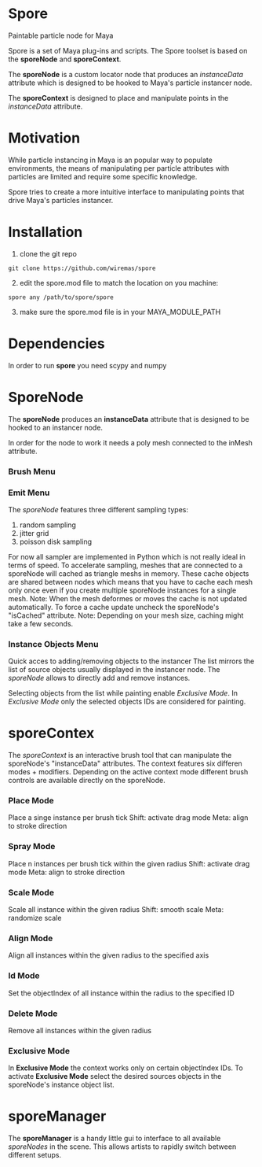 # Spore

Paintable particle node for Maya

Spore is a set of Maya plug-ins and scripts.
The Spore toolset is based on the **sporeNode** and **sporeContext**.

The **sporeNode** is a custom locator node that produces an *instanceData*
attribute which is designed to be hooked to Maya's particle instancer node.

The **sporeContext** is designed to place and manipulate points in the *instanceData* attribute.

# Motivation

While particle instancing in Maya is an popular way to populate environments,
the means of manipulating per particle attributes with particles are limited
and require some specific knowledge.

Spore tries to create a more intuitive interface to manipulating points that drive
Maya's particles instancer.


# Installation

1. clone the git repo
```
git clone https://github.com/wiremas/spore
```
2. edit the spore.mod file to match the location on you machine:
```
spore any /path/to/spore/spore
```
3. make sure the spore.mod file is in your MAYA_MODULE_PATH


# Dependencies
In order to run **spore** you need scypy and numpy



# SporeNode

The **sporeNode** produces an **instanceData** attribute that is designed to be hooked
to an instancer node.

In order for the node to work it needs a poly mesh connected to the inMesh attribute.

### Brush Menu

### Emit Menu

The *sporeNode* features three different sampling types:
1. random sampling
2. jitter grid 
3. poisson disk sampling

For now all sampler are implemented in Python which is not really ideal in terms
of speed. To accelerate sampling, meshes that are connected to a sporeNode will cached
as triangle meshs in memory. These cache objects are shared between nodes which means
that you have to cache each mesh only once even if you create multiple sporeNode instances
for a single mesh.
Note: When the mesh deformes or moves the cache is not updated automatically. To force a
cache update uncheck the sporeNode's "isCached" attribute.
Note: Depending on your mesh size, caching might take a few seconds.

### Instance Objects Menu

Quick acces to adding/removing objects to the instancer
The list mirrors the list of source objects usually displayed in the instancer node.
The *sporeNode* allows to directly add and remove instances.

Selecting objects from the list while painting enable *Exclusive Mode*.
In *Exclusive Mode* only the selected objects IDs are considered for painting.

# sporeContex

The *sporeContext* is an interactive brush tool that can manipulate the sporeNode's 
"instanceData" attributes. The context features six differen modes + modifiers.
Depending on the active context mode different brush controls are available directly
on the sporeNode.

### Place Mode

Place a singe instance per brush tick
Shift: activate drag mode
Meta: align to stroke direction

### Spray Mode

Place n instances per brush tick within the given radius
Shift: activate drag mode
Meta: align to stroke direction

### Scale Mode

Scale all instance within the given radius
Shift: smooth scale
Meta: randomize scale

### Align Mode

Align all instances within the given radius to the specified axis

### Id Mode

Set the objectIndex of all instance within the radius to the specified ID

### Delete Mode

Remove all instances within the given radius

### Exclusive Mode
In **Exclusive Mode** the context works only on certain objectIndex IDs.
To activate **Exclusive Mode** select the desired sources objects in the
sporeNode's instance object list.


# sporeManager
The **sporeManager** is a handy little gui to interface to all available *sporeNodes* 
in the scene. This allows artists to rapidly switch between different setups.


